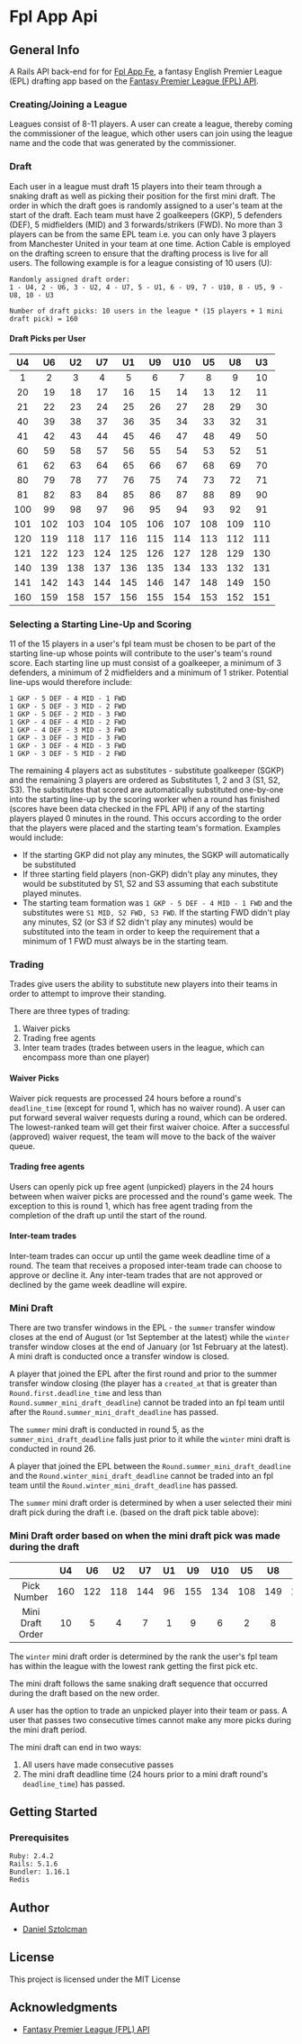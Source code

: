 
# Fpl App Api

## General Info

A Rails API  back-end for for [Fpl App Fe](https://fpl-app-fe.herokuapp.com/), a fantasy English Premier League (EPL) drafting app based on the [Fantasy Premier League (FPL) API](https://fantasy.premierleague.com/drf/bootstrap-static).

### Creating/Joining a League

Leagues consist of 8-11 players. A user can create a league, thereby coming the commissioner of the league, which other users can join using the league name and the code that was generated by the commissioner.

### Draft

Each user in a league must draft 15 players into their team through a snaking draft as well as picking their position for the first mini draft. The order in which the draft goes is randomly assigned to a user's team at the start of the draft. Each team must have 2 goalkeepers (GKP), 5 defenders (DEF), 5 midfielders (MID) and 3 forwards/strikers (FWD). No more than 3 players can be from the same EPL team i.e. you can only have 3 players from Manchester United in your team at one time. Action Cable is employed on the drafting screen to ensure that the drafting process is live for all users. The following example is for a league consisting of 10 users (U):

```
Randomly assigned draft order:
1 - U4, 2 - U6, 3 - U2, 4 - U7, 5 - U1, 6 - U9, 7 - U10, 8 - U5, 9 - U8, 10 - U3
```

```
Number of draft picks: 10 users in the league * (15 players + 1 mini draft pick) = 160
```
#### Draft Picks per User
|U4  |U6  |U2  |U7  |U1  |U9  |U10  |U5  |U8  |U3  |
|:--:|:--:|:--:|:--:|:--:|:--:|:---:|:--:|:--:|:--:|
|1   |2   |3   |4   |5   |6   |7    |8   |9   |10  |
|20  |19  |18  |17  |16  |15  |14   |13  |12  |11  |
|21  |22  |23  |24  |25  |26  |27   |28  |29  |30  |
|40  |39  |38  |37  |36  |35  |34   |33  |32  |31  |
|41  |42  |43  |44  |45  |46  |47   |48  |49  |50  |
|60  |59  |58  |57  |56  |55  |54   |53  |52  |51  |
|61  |62  |63  |64  |65  |66  |67   |68  |69  |70  |
|80  |79  |78  |77  |76  |75  |74   |73  |72  |71  |
|81  |82  |83  |84  |85  |86  |87   |88  |89  |90  |
|100 |99  |98  |97  |96  |95  |94   |93  |92  |91  |
|101 |102 |103 |104 |105 |106 |107  |108 |109 |110 |
|120 |119 |118 |117 |116 |115 |114  |113 |112 |111 |
|121 |122 |123 |124 |125 |126 |127  |128 |129 |130 |
|140 |139 |138 |137 |136 |135 |134  |133 |132 |131 |
|141 |142 |143 |144 |145 |146 |147  |148 |149 |150 |
|160 |159 |158 |157 |156 |155 |154  |153 |152 |151 |

### Selecting a Starting Line-Up and Scoring

11 of the 15 players in a user's fpl team must be chosen to be part of the starting line-up whose points will contribute to the user's team's round score. Each starting line up must consist of a goalkeeper, a minimum of 3 defenders, a minimum of 2 midfielders and a minimum of 1 striker. Potential line-ups would therefore include:
```
1 GKP - 5 DEF - 4 MID - 1 FWD
1 GKP - 5 DEF - 3 MID - 2 FWD
1 GKP - 5 DEF - 2 MID - 3 FWD
1 GKP - 4 DEF - 4 MID - 2 FWD
1 GKP - 4 DEF - 3 MID - 3 FWD
1 GKP - 3 DEF - 3 MID - 3 FWD
1 GKP - 3 DEF - 4 MID - 3 FWD
1 GKP - 3 DEF - 5 MID - 2 FWD
```
The remaining 4 players act as substitutes - substitute goalkeeper (SGKP) and the remaining 3 players are ordered as Substitutes 1, 2 and 3 (S1, S2, S3). The substitutes that scored are automatically substituted one-by-one into the starting line-up by the scoring worker when a round has finished (scores have been data checked in the FPL API) if any of the starting players played 0 minutes in the round. This occurs according to the  order that the players were placed and the starting team's formation. Examples would include:

 - If the starting GKP did not play any minutes, the SGKP will automatically be substituted
 - If three starting field players (non-GKP) didn't play any minutes, they would be substituted by S1, S2 and S3 assuming that each substitute played minutes.
 - The starting team formation was `1 GKP - 5 DEF - 4 MID - 1 FWD` and the substitutes were `S1 MID, S2 FWD, S3 FWD`. If the starting FWD didn't play any minutes, S2 (or S3 if S2 didn't play any minutes) would be substituted into the team in order to keep the requirement that a minimum of 1 FWD must always be in the starting team.

### Trading
Trades give users the ability to substitute new players into their teams in order to attempt to improve their standing.

There are three types of trading:

 1. Waiver picks
 2. Trading free agents
 3. Inter team trades (trades between users in the league, which can encompass more than one player)

#### Waiver Picks
Waiver pick requests are processed 24 hours before a round's `deadline_time` (except for round 1, which has no waiver round).  A user can put forward several waiver requests during a round, which can be ordered. The lowest-ranked team will get their first waiver choice. After a successful (approved) waiver request, the team will move to the back of the waiver queue.

#### Trading free agents
Users can openly pick up free agent (unpicked) players in the 24 hours between when waiver picks are processed and the round's game week. The exception to this is round 1, which has free agent trading from the completion of the draft up until the start of the round.

#### Inter-team trades
Inter-team trades can occur up until the game week deadline time of a round. The team that receives a proposed inter-team trade can choose to approve or decline it. Any inter-team trades that are not approved or declined by the game week deadline will expire.

### Mini Draft
There are two transfer windows in the EPL - the `summer` transfer window closes at the end of August (or 1st September at the latest) while the `winter` transfer window closes at the end of January (or 1st February at the latest). A mini draft is conducted once a transfer window is closed.

A player that joined the EPL after the first round and prior to the summer transfer window closing (the player has a `created_at` that is greater than `Round.first.deadline_time` and less than `Round.summer_mini_draft_deadline`) cannot be traded into an fpl team until after the `Round.summer_mini_draft_deadline` has passed.

The `summer` mini draft is conducted in round 5, as the  `summer_mini_draft_deadline` falls just prior to it while the `winter` mini draft is conducted in round 26.

A player that joined the EPL between the `Round.summer_mini_draft_deadline` and the `Round.winter_mini_draft_deadline` cannot be traded into an fpl team until the `Round.winter_mini_draft_deadline` has passed.

The `summer` mini draft order is determined by when a user selected their mini draft pick during the draft i.e. (based on the draft pick table above):

 ### Mini Draft order based on when the mini draft pick was made during the draft
|                 |U4  |U6  |U2  |U7  |U1  |U9  |U10  |U5  |U8  |U3  |
|:---------------:|:--:|:--:|:--:|:--:|:--:|:--:|:---:|:--:|:--:|:--:|
|Pick Number      |160 |122 |118 |144 |96  |155 |134  |108 |149 |110 |
|Mini Draft Order |10  |5   |4   |7   |1   |9   |6    |2   |8   |3   |

The `winter` mini draft order is determined by the rank the user's fpl team has within the league with the lowest rank getting the first pick etc.

The mini draft follows the same snaking draft sequence that occurred during the draft based on the new order.

A user has the option to trade an unpicked player into their team or pass. A user that passes two consecutive times cannot make any more picks during the mini draft period.

The mini draft can end in two ways:

 1. All users have made consecutive passes
 2. The mini draft deadline time (24 hours prior to a mini draft round's `deadline_time`) has passed.

## Getting Started

### Prerequisites
```
Ruby: 2.4.2
Rails: 5.1.6
Bundler: 1.16.1
Redis
```

## Author

* [Daniel Sztolcman](https://github.com/djstozza)


## License

This project is licensed under the MIT License

## Acknowledgments

* [Fantasy Premier League (FPL) API](https://fantasy.premierleague.com/drf/bootstrap-static)
